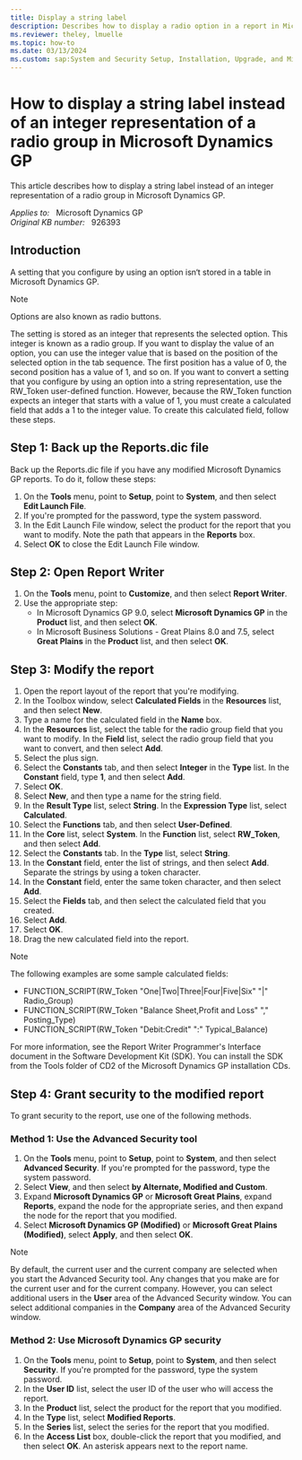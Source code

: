 ```yaml
---
title: Display a string label
description: Describes how to display a radio option in a report in Microsoft Dynamics GP.
ms.reviewer: theley, lmuelle
ms.topic: how-to
ms.date: 03/13/2024
ms.custom: sap:System and Security Setup, Installation, Upgrade, and Migrations
---
```

# How to display a string label instead of an integer representation of a radio group in Microsoft Dynamics GP

This article describes how to display a string label instead of an integer representation of a radio group in Microsoft Dynamics GP.

_Applies to:_ &nbsp; Microsoft Dynamics GP  
_Original KB number:_ &nbsp; 926393

## Introduction

A setting that you configure by using an option isn‘t stored in a table in Microsoft Dynamics GP.

> [!NOTE]
> Options are also known as radio buttons.

The setting is stored as an integer that represents the selected option. This integer is known as a radio group. If you want to display the value of an option, you can use the integer value that is based on the position of the selected option in the tab sequence. The first position has a value of 0, the second position has a value of 1, and so on. If you want to convert a setting that you configure by using an option into a string representation, use the RW_Token user-defined function. However, because the RW_Token function expects an integer that starts with a value of 1, you must create a calculated field that adds a 1 to the integer value. To create this calculated field, follow these steps.

## Step 1: Back up the Reports.dic file

Back up the Reports.dic file if you have any modified Microsoft Dynamics GP reports. To do it, follow these steps:

1. On the **Tools** menu, point to **Setup**, point to **System**, and then select **Edit Launch File**.
2. If you're prompted for the password, type the system password.
3. In the Edit Launch File window, select the product for the report that you want to modify. Note the path that appears in the **Reports** box.
4. Select **OK** to close the Edit Launch File window.

## Step 2: Open Report Writer

1. On the **Tools** menu, point to **Customize**, and then select **Report Writer**.
2. Use the appropriate step:
   - In Microsoft Dynamics GP 9.0, select **Microsoft Dynamics GP** in the **Product** list, and then select **OK**.
   - In Microsoft Business Solutions - Great Plains 8.0 and 7.5, select **Great Plains** in the **Product** list, and then select **OK**.

## Step 3: Modify the report

1. Open the report layout of the report that you're modifying.
2. In the Toolbox window, select **Calculated Fields** in the **Resources** list, and then select **New**.
3. Type a name for the calculated field in the **Name** box.
4. In the **Resources** list, select the table for the radio group field that you want to modify. In the **Field** list, select the radio group field that you want to convert, and then select **Add**.
5. Select the plus sign.
6. Select the **Constants** tab, and then select **Integer** in the **Type** list. In the **Constant** field, type **1**, and then select **Add**.
7. Select **OK**.
8. Select **New**, and then type a name for the string field.
9. In the **Result Type** list, select **String**. In the **Expression Type** list, select **Calculated**.
10. Select the **Functions** tab, and then select **User-Defined**.
11. In the **Core** list, select **System**. In the **Function** list, select **RW_Token**, and then select **Add**.
12. Select the **Constants** tab. In the **Type** list, select **String**.
13. In the **Constant** field, enter the list of strings, and then select **Add**. Separate the strings by using a token character.
14. In the **Constant** field, enter the same token character, and then select **Add**.
15. Select the **Fields** tab, and then select the calculated field that you created.
16. Select **Add**.
17. Select **OK**.
18. Drag the new calculated field into the report.

> [!NOTE]
> The following examples are some sample calculated fields:

- FUNCTION_SCRIPT(RW_Token "One|Two|Three|Four|Five|Six" "|" Radio_Group)
- FUNCTION_SCRIPT(RW_Token "Balance Sheet,Profit and Loss" "," Posting_Type)
- FUNCTION_SCRIPT(RW_Token "Debit:Credit" ":" Typical_Balance)

For more information, see the Report Writer Programmer's Interface document in the Software Development Kit (SDK). You can install the SDK from the Tools folder of CD2 of the Microsoft Dynamics GP installation CDs.

## Step 4: Grant security to the modified report

To grant security to the report, use one of the following methods.

### Method 1: Use the Advanced Security tool

1. On the **Tools** menu, point to **Setup**, point to **System**, and then select **Advanced Security**. If you're prompted for the password, type the system password.
2. Select **View**, and then select **by Alternate, Modified and Custom**.
3. Expand **Microsoft Dynamics GP** or **Microsoft Great Plains**, expand **Reports**, expand the node for the appropriate series, and then expand the node for the report that you modified.
4. Select **Microsoft Dynamics GP (Modified)** or **Microsoft Great Plains (Modified)**, select **Apply**, and then select **OK**.

> [!NOTE]
> By default, the current user and the current company are selected when you start the Advanced Security tool. Any changes that you make are for the current user and for the current company. However, you can select additional users in the **User** area of the Advanced Security window. You can select additional companies in the **Company** area of the Advanced Security window.

### Method 2: Use Microsoft Dynamics GP security

1. On the **Tools** menu, point to **Setup**, point to **System**, and then select **Security**. If you're prompted for the password, type the system password.
2. In the **User ID** list, select the user ID of the user who will access the report.
3. In the **Product** list, select the product for the report that you modified.
4. In the **Type** list, select **Modified Reports**.
5. In the **Series** list, select the series for the report that you modified.
6. In the **Access List** box, double-click the report that you modified, and then select **OK**. An asterisk appears next to the report name.
